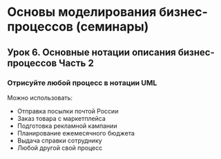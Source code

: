 # Основы моделирования бизнес-процессов (семинары)
## Урок 6. Основные нотации описания бизнес-процессов Часть 2
### Отрисуйте любой процесс в нотации UML

Можно использовать:
- Отправка посылки почтой России
- Заказ товара с маркетплейса
- Подготовка рекламной кампании
- Планирование ежемесячного бюджета
- Выдача справки сотруднику
- Любой другой свой процесс